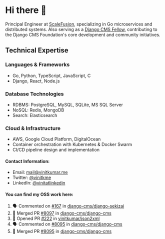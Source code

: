 # Hi there 👋

Principal Engineer at [ScaleFusion](https://scalefusion.com/), specializing in Go microservices and distributed systems. Also serving as a [Django CMS Fellow](https://www.django-cms.org/en/blog/2024/11/07/welcoming-vinit-kumar-as-the-newest-django-cms-fellow/), contributing to the Django CMS Foundation's core development and community initiatives.

## Technical Expertise

### Languages & Frameworks

- Go, Python, TypeScript, JavaScript, C
- Django, React, Node.js

### Database Technologies
- RDBMS: PostgreSQL, MySQL, SQLite, MS SQL Server
- NoSQL: Redis, MongoDB
- Search: Elasticsearch

### Cloud & Infrastructure
- AWS, Google Cloud Platform, DigitalOcean
- Container orchestration with Kubernetes & Docker Swarm
- CI/CD pipeline design and implementation


#### Contact Information:

- Email: <a href="mailto:mail@vinitkumar.me">mail@vinitkumar.me</a>
- Twitter: [@vinitkme](https://twitter.com/vinitkme)
- LinkedIn: [@vinitatlinkedin](https://www.linkedin.com/in/vinitatlinkedin/)  

#### You can find my OSS work here:

<!--START_SECTION:activity-->
1. 🗣 Commented on [#167](https://github.com/django-cms/django-sekizai/pull/167#issuecomment-2547955238) in [django-cms/django-sekizai](https://github.com/django-cms/django-sekizai)
2. 🎉 Merged PR [#8097](https://github.com/django-cms/django-cms/pull/8097) in [django-cms/django-cms](https://github.com/django-cms/django-cms)
3. 💪 Opened PR [#222](https://github.com/vinitkumar/json2xml/pull/222) in [vinitkumar/json2xml](https://github.com/vinitkumar/json2xml)
4. 🗣 Commented on [#8095](https://github.com/django-cms/django-cms/pull/8095#issuecomment-2540654041) in [django-cms/django-cms](https://github.com/django-cms/django-cms)
5. 🎉 Merged PR [#8095](https://github.com/django-cms/django-cms/pull/8095) in [django-cms/django-cms](https://github.com/django-cms/django-cms)
<!--END_SECTION:activity-->
